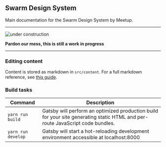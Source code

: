 Swarm Design System
--------------------
Main documentation for the Swarm Design System by Meetup.

---

![under construction](http://rs1187.pbsrc.com/albums/z398/djcubstud/CUBSTUD%20GIFS/Underconstruction-Worker-3.gif~c200)

**Pardon our mess, this is still a work in progress**

---

### Editing content
Content is stored as markdown in `src/content`. For a full markdown reference,
see [this guide](https://github.com/adam-p/markdown-here/wiki/Markdown-Cheatsheet).


### Build tasks

| Command                | Description                                       |
| ---------------------- | ------------------------------------------------- |
| `yarn run build`       | Gatsby will perform an optimized production build for your site generating static HTML and per-route JavaScript code bundles.  |
| `yarn run develop`     | Gatsby will start a hot-reloading development environment accessible at localhost:8000                                     |

